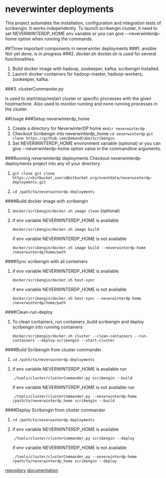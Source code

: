 # neverwinter deployments

This project automates the installation, configuration and integration tests of scribengin. It works independently. To launch scribengin cluster, it need  to set NEVERWINTERDP_HOME env variable or you can give --neverwinterdp-home option when running the commands.


##Three important components in neverwinter deployments
###1. ansible
Not yet done, is in progress
###2. docker.sh
docker.sh is used for several functionalities.

1. Build docker image with hadoop, zookeeper, kafka, scribengin installed.
2. Launch docker containers for hadoop-master, hadoop-workers, zookeeper, kafka.

###3. clusterCommander.py

Is used to start/stop/restart cluster or specific processes with the given hostmachine. Also used to monitor running and none running processes in the cluster.

##Usage
###Setup neverwinterdp_home
1. Create a directory for NeverwinterDP home
``mkdir neverwinterdp``
2. Checkout Scribengin into neverwinterdp_home
``cd neverwinterdp``
``git clone https://github.com/DemandCube/Scribengin``
3. Set NEVERWINTERDP_HOME environment variable (optional) or you can give --neverwinterdp-home option value in the commandline arguments.
   


###Running neverwinterdp deployments
Checkout neverwinterdp-deployments project into any of your directory.
	
1. ``git clone git clone https://<bitbucket_user>@bitbucket.org/nventdata/neverwinterdp-deployments.git``
	
2. ``cd /path/to/neverwinterdp-deployments``

####Build docker image with scribengin

1. ``docker/scribengin/docker.sh image clean`` (optional)

2. if env variable NEVERWINTERDP_HOME is available

   ``docker/scribengin/docker.sh image build``

   if env variable NEVERWINTERDP_HOME is not available
   
   ``docker/scribengin/docker.sh image build --neverwinterdp-home /neverwinterdp/home/path``

####Sync scribengin with all containers
1. if env variable NEVERWINTERDP_HOME is available 

   ``docker/scribengin/docker.sh host-sync``

   if env variable NEVERWINTERDP_HOME is not available
   
   ``docker/scribengin/docker.sh host-sync --neverwinterdp-home /neverwinterdp/home/path``

####Clean-run-deploy 
1. To clean containers, run containers ,build scribengin and deploy scribengin into running containers

   ``docker/scribengin/docker.sh cluster --clean-containers --run-containers --deploy-scribengin --start-cluster``

####Build Scribengin from cluster commander
1. ``cd /path/to/neverwinterdp-deployments``

2. if env variable NEVERWINTERDP_HOME is available run 

   ``./tools/cluster/clusterCommander.py scribengin --build``

   if env variable NEVERWINTERDP_HOME is not available run 
   
   ``./tools/cluster/clusterCommander.py --neverwinterdp-home /path/to/neverwinterdp_home scribengin --build``
   
####Deploy Scribengin from cluster commander
1. ``cd /path/to/neverwinterdp-deployments``

2. if env variable NEVERWINTERDP_HOME is available

   ``./tools/cluster/clusterCommander.py scribengin --deploy``

   if env variable NEVERWINTERDP_HOME is not available
   
   ``./tools/cluster/clusterCommander.py --neverwinterdp-home /path/to/neverwinterdp_home scribengin --deploy``
    
 
 [repository](https://bitbucket.org/nventdata/neverwinterdp-deployments)
[documentation](https://bitbucket.org/nventdata/neverwinterdp-deployments/wiki/Home)
